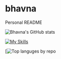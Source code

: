 # bhavna
Personal README


![Bhavna's GitHub stats](https://github-readme-stats.vercel.app/api?username=bhavna3&show=reviews,discussions_started,discussions_answered,prs_merged,prs_merged_percentage)


[![My Skills](https://skillicons.dev/icons?i=js,html,css,python)](https://skillicons.dev)

[![Top languges by repo](http://github-profile-summary-cards.vercel.app/api/cards/repos-per-language?username=bhavna3&theme=default)
